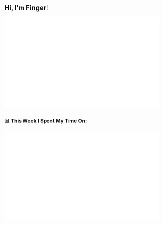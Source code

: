 <h2> Hi, I'm Finger!</h2>

<img align="right" src="https://raw.githubusercontent.com/spianmo/github-stats/master/generated/overview.svg#gh-light-mode-only">

<!-- <img align="right" height="160em" src="https://github-readme-stats-eight-theta.vercel.app/api/top-langs/?username=spianmo&layout=compact&langs_count=8&theme=algolia"/>	 -->
	
```go
package main

type Me struct {
	Name   string
	Job    string
	Code   string
	Skills string
}

func main() {
	me := &Me{
		Name:   "Finger",
		Job:    "Client-side Engineer",
		Code:   "Java and C++ and Others",
		Skills: "Android Security NLP ^o^",
	}
	_ = me
}
```


<h3>📊 This Week I Spent My Time On:</h3>
<img align='right' src="https://raw.githubusercontent.com/spianmo/github-stats/master/generated/languages.svg#gh-light-mode-only">

<!--START_SECTION:waka-->

```txt
Java                   29 hrs 54 mins  ███████████████████░░░░░░   76.16 %
XML                    3 hrs 27 mins   ██▒░░░░░░░░░░░░░░░░░░░░░░   08.81 %
Kotlin                 1 hr 47 mins    █░░░░░░░░░░░░░░░░░░░░░░░░   04.57 %
Properties             1 hr 38 mins    █░░░░░░░░░░░░░░░░░░░░░░░░   04.19 %
Java Properties        53 mins         ▓░░░░░░░░░░░░░░░░░░░░░░░░   02.29 %
```

<!--END_SECTION:waka-->
